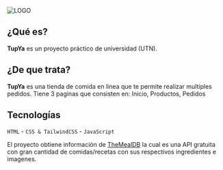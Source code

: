 ![LOGO](https://facyndev.github.io/tupya/assets/images/LogoTUP.webp)

## ¿Qué es?

**TupYa** es un proyecto práctico de universidad (UTN). 

## ¿De que trata?

**TupYa** es una tienda de comida en linea que te permite realizar multiples pedidos.
Tiene 3 paginas que consisten en: Inicio, Productos, Pedidos

## Tecnologías

`HTML` - `CSS & TailwindCSS` - `JavaScript`

El proyecto obtiene información de [TheMealDB](https://www.themealdb.com) la cual es una API gratuita con gran cantidad de comidas/recetas con sus respectivos ingredientes e imagenes.


